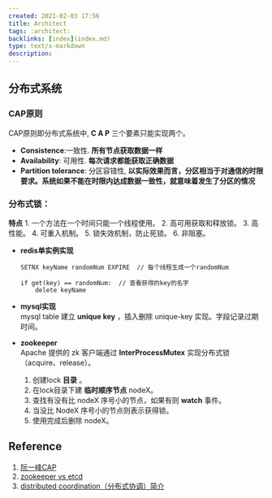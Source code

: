 ```yaml
---
created: 2021-02-03 17:56
title: Architect
tags: :architect:
backlinks: [index](index.md)
type: text/x-markdown
description: 
---
```

## 分布式系统

### CAP原则 
CAP原则即分布式系统中, **C A P** 三个要素只能实现两个。

* **Consistence**:一致性. **所有节点获取数据一样**
* **Availability**: 可用性. **每次请求都能获取正确数据**
* **Partition tolerance**: 分区容错性, **以实际效果而言，分区相当于对通信的时限要求。系统如果不能在时限内达成数据一致性，就意味着发生了分区的情况**
 

### 分布式锁：
  **特点**
	1. 一个方法在一个时间只能一个线程使用。
	2. 高可用获取和释放锁。
	3. 高性能。
	4. 可重入机制。
	5. 锁失效机制，防止死锁。
	6. 非阻塞。

* **redis单实例实现**
   ```redis
   SETNX keyName randomNum EXPIRE  // 每个线程生成一个randomNum
   
   if get(key) == randomNum:  // 查看获得的key的名字
       delete keyName
   ```
* **mysql实现**  
   mysql table 建立 **unique key** ，插入删除 unique-key 实现。字段记录过期时间。

* **zookeeper**  
  Apache 提供的 zk 客户端通过 **InterProcessMutex** 实现分布式锁（acquire、release）。
	1. 创建lock **目录** 。
	2. 在lock目录下建 **临时顺序节点** nodeX。
	3. 查找有没有比 nodeX 序号小的节点，如果有则 **watch** 事件。
	4. 当没比 NodeX 序号小的节点则表示获得锁。
	5. 使用完成后删除 nodeX。
	
	
## Reference
1. [阮一峰CAP](http://www.ruanyifeng.com/blog/2018/07/cap.html)
2. [zookeeper vs etcd](https://cloud.tencent.com/developer/article/1138664)
3. [distributed coordination（分布式协调）简介](https://loneidealist.wordpress.com/2017/07/03/distributed-coordination/)
